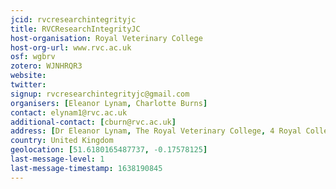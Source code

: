 ```yaml
---
jcid: rvcresearchintegrityjc
title: RVCResearchIntegrityJC
host-organisation: Royal Veterinary College
host-org-url: www.rvc.ac.uk
osf: wgbrv
zotero: WJNHRQR3
website: 
twitter: 
signup: rvcresearchintegrityjc@gmail.com
organisers: [Eleanor Lynam, Charlotte Burns]
contact: elynam1@rvc.ac.uk
additional-contact: [cburn@rvc.ac.uk]
address: [Dr Eleanor Lynam, The Royal Veterinary College, 4 Royal College St, London NW1 0TU]
country: United Kingdom
geolocation: [51.6180165487737, -0.17578125]
last-message-level: 1
last-message-timestamp: 1638190845
---
```



